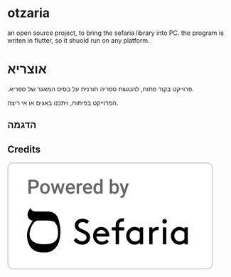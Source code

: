 # otzaria

an open source project, to bring the sefaria library into PC. the program is writen in flutter, so it shuold run on any platform.

# אוצריא

.פרוייקט בקוד פתוח, להנגשת ספריה תורנית על בסיס המאגר של ספריא.

 הפרוייקט בפיתוח, ויתכנו באגים או אי ריצה.

## הדגמה





## Credits

![alt text](PBS.png)

